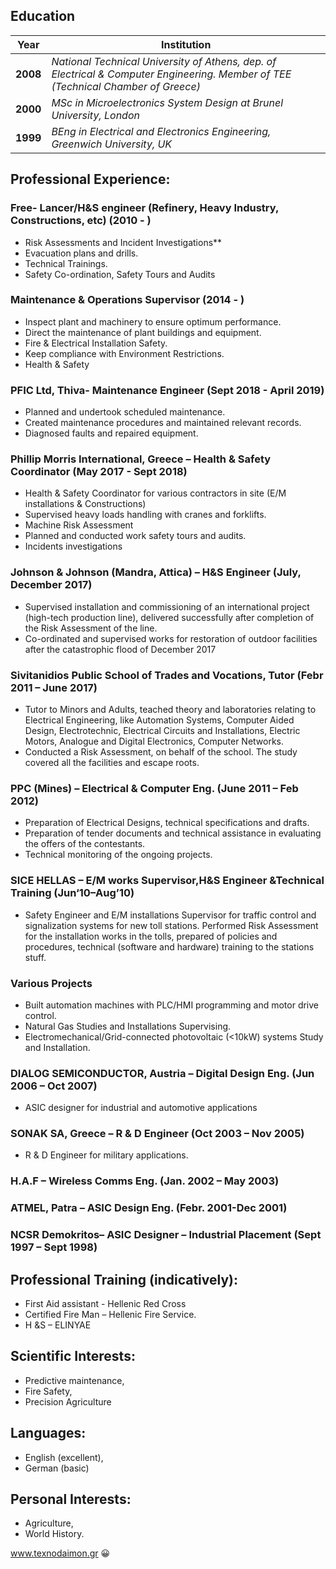 

## Education
Year | Institution
---- | -------------
**2008** | *National Technical University of Athens, dep. of Electrical & Computer Engineering. Member of TEE (Technical Chamber of Greece)*
**2000** | *MSc in Microelectronics System Design at Brunel University, London*
**1999** | *BEng in Electrical and Electronics Engineering, Greenwich University, UK*

## Professional Experience:
### Free- Lancer/H&S engineer (Refinery, Heavy Industry, Constructions, etc) (2010 - )
- Risk Assessments and Incident Investigations**
- Evacuation plans and drills. 
- Technical Trainings.
- Safety Co-ordination, Safety Tours and Audits
### Maintenance & Operations Supervisor (2014 - )
- Inspect plant and machinery to ensure optimum performance.
- Direct the maintenance of plant buildings and equipment. 
- Fire & Electrical Installation Safety.
- Keep compliance with Environment Restrictions.
- Health & Safety
### PFIC Ltd, Thiva- Maintenance Engineer (Sept 2018 - April 2019)
- Planned and undertook scheduled maintenance.
- Created maintenance procedures and maintained relevant records.
- Diagnosed faults and repaired equipment.
### Phillip Morris International, Greece – Health & Safety Coordinator (May 2017 - Sept 2018) 
- Health & Safety Coordinator for various contractors in site (E/M installations & Constructions)
- Supervised heavy loads handling with cranes and forklifts.
- Machine Risk Assessment
- Planned and conducted work safety tours and audits. 
- Incidents investigations
### Johnson & Johnson (Mandra, Attica) – H&S Engineer (July, December 2017)
- Supervised installation and commissioning of an international project (high-tech production line), delivered successfully after completion of the Risk Assessment of the line.
- Co-ordinated and supervised works for restoration of outdoor facilities after the catastrophic flood of December 2017 
### Sivitanidios Public School of Trades and Vocations, Tutor (Febr 2011 – June 2017)
- Tutor to Minors and Adults, teached theory and laboratories relating to Electrical Engineering, like Automation Systems, Computer Aided Design, Electrotechnic, Electrical Circuits and Installations, Electric Motors, Analogue and Digital Electronics, Computer Networks.
- Conducted a Risk Assessment, on behalf of the school. The study covered all the facilities and escape roots. 
### PPC (Mines) – Electrical & Computer Eng. (June 2011 – Feb 2012)
- Preparation of Electrical Designs, technical specifications and drafts.
- Preparation of tender documents and technical assistance in evaluating the offers of the contestants. 
- Technical monitoring of the ongoing projects. 
### SICE HELLAS – E/M works Supervisor,H&S Engineer &Technical Training (Jun‘10–Aug’10)
- Safety Engineer and E/M installations Supervisor for traffic control and signalization systems for new toll stations. Performed Risk Assessment for the installation works in the tolls, prepared of policies and procedures, technical (software and hardware) training to the stations stuff. 
### Various Projects 
- Built automation machines with PLC/HMI programming and motor drive control.
- Natural Gas Studies and Installations Supervising. 
- Electromechanical/Grid-connected photovoltaic (<10kW) systems Study and Installation. 
### DIALOG SEMICONDUCTOR, Austria – Digital Design Eng. (Jun 2006 – Oct 2007)
- ASIC designer for industrial and automotive applications
### SONAK SA, Greece – R & D Engineer (Oct 2003 – Nov 2005)
- R & D Engineer for military applications. 
### H.A.F – Wireless Comms Eng. (Jan. 2002 – May 2003)
### ATMEL, Patra – ASIC Design Eng. (Febr. 2001-Dec 2001)
### NCSR Demokritos– ASIC Designer – Industrial Placement (Sept 1997 – Sept 1998) 
## Professional Training (indicatively):
- First Aid assistant - Hellenic Red Cross
- Certified Fire Man – Hellenic Fire Service.
- H &S – ELINYAE 
## Scientific Interests:
- Predictive maintenance,
- Fire Safety, 
- Precision Agriculture 
## Languages:
  - English (excellent), 
  - German (basic)
## Personal Interests:
- Agriculture, 
- World History.

www.texnodaimon.gr 
:grinning:
